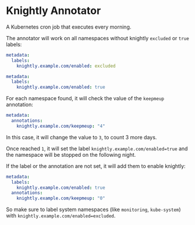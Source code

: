 # Knightly Annotator

A Kubernetes cron job that executes every morning.

The annotator will work on all namespaces without knightly `excluded` or `true` labels:

```yaml
metadata:
  labels:
    knightly.example.com/enabled: excluded
```

```yaml
metadata:
  labels:
    knightly.example.com/enabled: true
```

For each namespace found, it will check the value of the `keepmeup` annotation:

```yaml
metadata:
  annotations:
    knightly.example.com/keepmeup: "4"
```

In this case, it will change the value to `3`, to count 3 more days.

Once reached `1`, it will set the label `knightly.example.com/enabled=true` and the namespace will be stopped on the following night.

If the label or the annotation are not set, it will add them to enable knightly:

```yaml
metadata:
  labels:
    knightly.example.com/enabled: true
  annotations:
    knightly.example.com/keepmeup: "0"
```

So make sure to label system namespaces (like `monitoring`, `kube-system`) with `knightly.example.com/enabled=excluded`.
